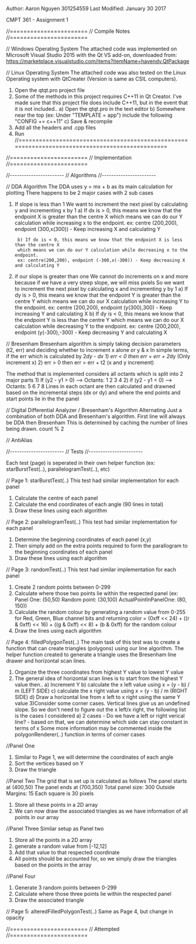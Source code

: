 Author: Aaron Nguyen 301254559
Last Modified: January 30 2017

CMPT 361 - Assignment 1

//=======================
// Compile Notes
//=======================

// Windows Operating System
The attached code was implemented on Microsoft Visual Studio 2015 with the Qt VS add-on, downloaded from: https://marketplace.visualstudio.com/items?itemName=havendv.QtPackage

// Linux Operating System
The attached code was also tested on the Linux Operating system with QtCreater (Version is same as CSIL computers).

1) Open the qtqt.pro project file
2) Some of the methods in this project requires C++11 in Qt Creator. I've made sure that this project file does include C++11, but in the event that it is not included..
   a) Open the qtqt.pro in the text editor
   b) Somewhere near the top (ex: Under "TEMPLATE = app") include the following "CONFIG += c++11"
   c) Save & recompile
3) Add all the headers and .cpp files
4) Run
//===============================================================================================


//=======================
// Implementation
//=======================

//-----------------------
// Algorithms
//-----------------------

// DDA Algorithm
The DDA uses y = mx + b as its main calculation for plotting
There happens to be 2 major cases with 2 sub cases
1) If slope is less than 1
   We want to increment the next pixel by calculating y and incrementing x by 1
		a) If dx is > 0, this means we know that the endpoint X is greater than the centre X
		which means we can do our Y calculation while increasing x to the endpoint.
		ex: centre (200,200), endpoint (300,x(300)) - Keep increasing X and calculating Y
	
		b) If dx is < 0, this means we know that the endpoint X is less than the centre X
		which means we can do our Y calculation while decreasing x to the endpoint.
		ex: centre(200,200), endpoint (-300,x(-300)) - Keep decreasing X and calculating Y
2) if our slope is greater than one
   We cannot do increments on x and more because if we have a very steep slope, we will miss pxiels
   So we want to increment the next pixel by calculating x and incrementing y by 1
		a) If dy is > 0, this means we know that the endpoint Y is greater than the centre Y
		which means we can do our X calculation while increasing Y to the endpoint.
		ex: centre (200,200), endpoint (y(300),300) - Keep increasing Y and calculating X
		b) If dy is < 0, this means we know that the endpoint Y is less than the centre Y
		which means we can do our X calculation while decreasing Y to the endpoint.
		ex: centre (200,200), endpoint (y(-300),-300) - Keep decreasing Y and calculating X
		
// Bresenham
Bresenham algorithm is simply taking decision parameters (t2, err)
and deciding whether to increment x alone or y & x
In simple terms, if the err which is calculated by 2*dy - dx
	1) err < 0 then err = err + 2*dy (Only increment x)
	2) err > 0 then err = err + t2 (x and y increment)
	
The method that is implemented considers all octants which is split into 2 major parts
	1) If (y2 - y1 > 0) --> Octants: 1 2 3 4
	2) if (y2 - y1 < 0) --> Octants: 5 6 7 8
	Lines in each octant are then calculated and drawned based on 
	the incremental steps (dx or dy) and where the end points and 
	start points lie in the the panel
	
// Digital Differential Analyzer / Bresenham's Algorithm Alternating
Just a combination of both DDA and Bresenham's algorithm. First line will always be DDA then Bresenham
This is determined by caching the number of lines being drawn. count % 2

// AntiAlias


//-----------------------
// Tests
//-----------------------

Each test (page) is seperated in their own helper function (ex: starBurstTest(..), parallelogramTest(..), etc)

// Page 1: starBurstTest(..)
This test had similar implementation for each panel
1) Calculate the centre of each panel
2) Calculate the end coordinates of each angle (90 lines in total)
3) Draw these lines using each algorithm

// Page 2: parallelogramTest(..)
This test had similar implementation for each panel
1) Determine the beginning coordinates of each panel (x,y)
2) Then simply add on the extra points required to form the parallogram to the beginning coordinates of each panel
3) Draw these lines using each algorithm

// Page 3: randomTest(..)
This test had similar implementation for each panel
1) Create 2 random points between 0-299
2) Calculate where those two points lie within the respected panel
   (ex: Panel One: (50,50) Random point: (30,100) ActualPointInPanelOne: (80, 150))
3) Calculate the random colour by generating a random value from 0-255 for Red, Green, Blue channel bits and returning
   color = (0xff << 24) + ((r & 0xff) << 16) + ((g & 0xff) << 8) + (b & 0xff) for the random colour
4) Draw the lines using each algorithm

// Page 4: filledPolygonTest(..)
The main task of this test was to create a function that can create triangles (polygons) using our line algorithm. 
The helper function created to generate a triangle uses the Bresenham line drawer and horizontal scan lines.
1) Organize the three coordinates from highest Y value to lowest Y value
2) The general idea of horizontal scan lines is to start from the highest Y value then..
	a) Increment Y
	b) calculate the x left value using x = (y - b) / m (LEFT SIDE)
	c) calculate the x right value using x = (y - b) / m (RIGHT SIDE)
	d) Draw a horizontal line from x left to x right using the same Y value
3)Consider some corner cases. Vertical lines give us an undefined slope. So we don't need to figure out the x left/x right, the following list is the cases I considered
	a) 2 cases - Do we have a left or right verical line? - based on that, we can determine which side can stay constant in terms of x
Some more information may be commented inside the polygonRenderer(..) function in terms of corner cases

//Panel One
1) Similar to Page 1, we will determine the coordinates of each angle
2) Sort the vertices based on Y
3) Draw the triangle

//Panel Two
The grid that is set up is calculated as follows
The panel starts at (400,50)
The panel ends at (700,350)
Total panel size: 300
Outside Margins: 15
Each square is 30 pixels
1) Store all these points in a 2D array
2) We can now draw the associated triangles as we have information of all points in our array

//Panel Three
Similar setup as Panel two
1) Store all the points in a 2D array
2) generate a random value from [-12,12]
3) Add that value to that respected coordinate
4) All points should be accounted for, so we simply draw the triangles based on the points in the array

//Panel Four
1) Generate 3 random points between 0-299
2) Calculate where those three points lie within the respected panel
3) Draw the associated triangle

// Page 5: alteredFilledPolygonTest(..)
Same as Page 4, but change in opacity

//=======================
// Attempted
//=======================
	





